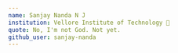 ```yaml
---
name: Sanjay Nanda N J
institution: Vellore Institute of Technology 🚩
quote: No, I'm not God. Not yet.
github_user: sanjay-nanda
---
```

